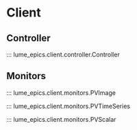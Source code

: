# Client

## Controller 
::: lume_epics.client.controller.Controller


## Monitors
::: lume_epics.client.monitors.PVImage

::: lume_epics.client.monitors.PVTimeSeries

::: lume_epics.client.monitors.PVScalar